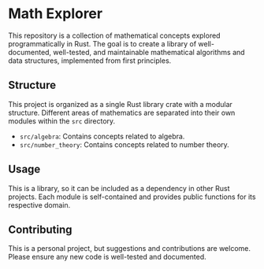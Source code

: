 # Math Explorer

This repository is a collection of mathematical concepts explored programmatically in Rust. The goal is to create a library of well-documented, well-tested, and maintainable mathematical algorithms and data structures, implemented from first principles.

## Structure

This project is organized as a single Rust library crate with a modular structure. Different areas of mathematics are separated into their own modules within the `src` directory.

- `src/algebra`: Contains concepts related to algebra.
- `src/number_theory`: Contains concepts related to number theory.

## Usage

This is a library, so it can be included as a dependency in other Rust projects. Each module is self-contained and provides public functions for its respective domain.

## Contributing

This is a personal project, but suggestions and contributions are welcome. Please ensure any new code is well-tested and documented.
